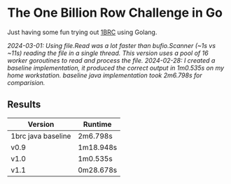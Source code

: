 # The One Billion Row Challenge in Go

Just having some fun trying out [1BRC](https://github.com/gunnarmorling/1brc) using Golang.

_2024-03-01: Using file.Read was a lot faster than bufio.Scanner (~1s vs ~11s) reading the file in a single thread.  This version uses a pool of 16 worker goroutines to read and process the file._
_2024-02-28: I created a baseline implementation, it produced the correct output in 1m0.535s on my home workstation.  baseline java implementation took 2m6.798s for comparision._


## Results

| Version | Runtime |
| --- | --- |
| 1brc java baseline | 2m6.798s |
| v0.9 | 1m18.948s |
| v1.0 | 1m0.535s |
| v1.1 | 0m28.678s |
